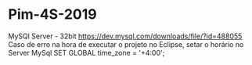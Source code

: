 # Pim-4S-2019

MySQl Server - 32bit https://dev.mysql.com/downloads/file/?id=488055
Caso de erro na hora de executar o projeto no Eclipse, setar o horário no Server MySql
SET GLOBAL time_zone = '+4:00';
